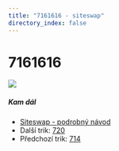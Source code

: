 ```yaml
---
title: "7161616 - siteswap"
directory_index: false
---
```


# 7161616

![](/animace/siteswap/7161616.gif)

##### Kam dál

- [Siteswap - podrobný návod](/siteswap.html "Podrobné vysvětlení siteswapů..")
- Další trik: [720](720.html "Siteswap 720")
- Předchozí trik: [714](714.html "Siteswap 714")

